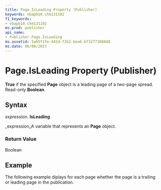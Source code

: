 ```yaml
---
title: Page.IsLeading Property (Publisher)
keywords: vbapb10.chm131102
f1_keywords:
- vbapb10.chm131102
ms.prod: publisher
api_name:
- Publisher.Page.IsLeading
ms.assetid: 5a65f1fe-442d-f352-bea6-b732771008d8
ms.date: 06/08/2017
---
```



# Page.IsLeading Property (Publisher)

 **True** if the specified **Page** object is a leading page of a two-page spread. Read-only **Boolean**.


## Syntax

 _expression_. **IsLeading**

 _expression_A variable that represents an **Page** object.


### Return Value

Boolean


## Example

The following example diplays for each page whether the page is a trailing or leading page in the publication.


